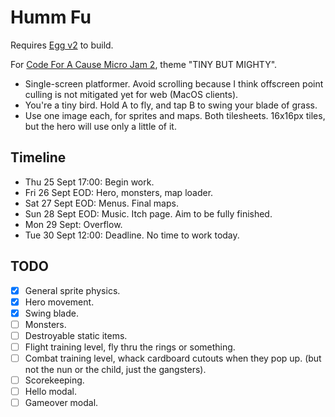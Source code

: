 # Humm Fu

Requires [Egg v2](https://github.com/aksommerville/egg2) to build.

For [Code For A Cause Micro Jam 2](https://itch.io/jam/cfac-x-micro-2), theme "TINY BUT MIGHTY".

- Single-screen platformer. Avoid scrolling because I think offscreen point culling is not mitigated yet for web (MacOS clients).
- You're a tiny bird. Hold A to fly, and tap B to swing your blade of grass.
- Use one image each, for sprites and maps. Both tilesheets. 16x16px tiles, but the hero will use only a little of it.

## Timeline

- Thu 25 Sept 17:00: Begin work.
- Fri 26 Sept EOD: Hero, monsters, map loader.
- Sat 27 Sept EOD: Menus. Final maps.
- Sun 28 Sept EOD: Music. Itch page. Aim to be fully finished.
- Mon 29 Sept: Overflow.
- Tue 30 Sept 12:00: Deadline. No time to work today.

## TODO

- [x] General sprite physics.
- [x] Hero movement.
- [x] Swing blade.
- [ ] Monsters.
- [ ] Destroyable static items.
- [ ] Flight training level, fly thru the rings or something.
- [ ] Combat training level, whack cardboard cutouts when they pop up. (but not the nun or the child, just the gangsters).
- [ ] Scorekeeping.
- [ ] Hello modal.
- [ ] Gameover modal.
